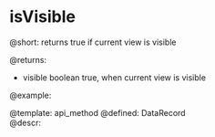isVisible
=============


@short:
	returns true if current view is visible

@returns:

- visible      boolean    true, when current view is visible
	

@example:


@template:	api_method
@defined:	DataRecord	
@descr:


